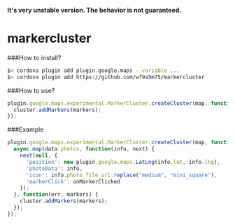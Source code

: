 **It's very unstable version.  The behavior is not guaranteed.**


markercluster
=============

###How to install?
```bash
$> cordova plugin add plugin.google.maps --variable ...
$> cordova plugin add https://github.com/wf9a5m75/markercluster
```

###How to use?
```js
plugin.google.maps.experimental.MarkerCluster.createCluster(map, function(cluster) {
  cluster.addMarkers(markers);
});
```


###Example
```js
plugin.google.maps.experimental.MarkerCluster.createCluster(map, function(cluster) {
  async.map(data.photos, function(info, next) {
    next(null, {
      'position': new plugin.google.maps.LatLng(info.lat, info.lng),
      'photoData': info,
      'icon': info.photo_file_url.replace("medium", "mini_square"),
      'markerClick': onMarkerClicked
    });
  }, function(err, markers) {
    cluster.addMarkers(markers);
  });
});
```

